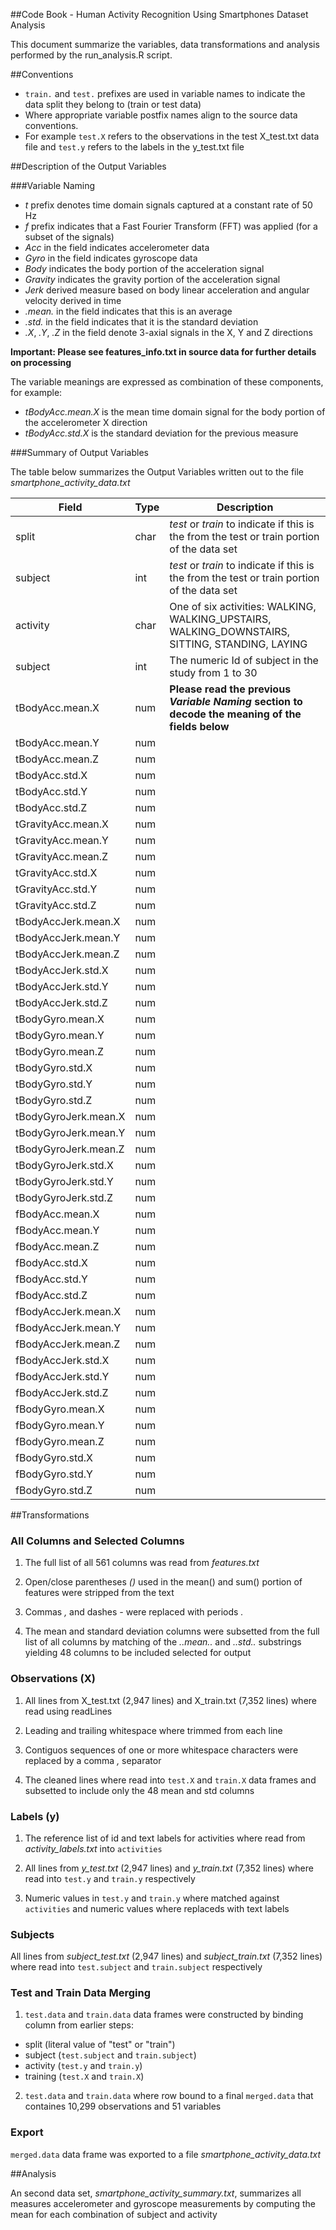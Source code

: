 ##Code Book - Human Activity Recognition Using Smartphones Dataset Analysis

This document summarize the variables, data transformations and analysis performed by the run_analysis.R script.

##Conventions

* `train.` and `test.` prefixes are used in variable names to indicate the data split they belong to (train or test data)
* Where appropriate variable postfix names align to the source data conventions.
* For example `test.X` refers to the observations in the test X_test.txt data file and `test.y` refers to the labels in the y_test.txt file

##Description of the Output Variables

###Variable Naming

* *t* prefix denotes time domain signals captured at a constant rate of 50 Hz
* *f* prefix indicates that a Fast Fourier Transform (FFT) was applied (for a subset of the signals)
* *Acc* in the field indicates accelerometer data
* *Gyro* in the field indicates gyroscope data
* *Body* indicates the body portion of the acceleration signal
* *Gravity* indicates the gravity portion of the acceleration signal
* *Jerk* derived measure based on body linear acceleration and angular velocity derived in time
* *.mean.* in the field indicates that this is an average
* *.std.* in the field indicates that it is the standard deviation
* *.X*, *.Y*, *.Z* in the field denote 3-axial signals in the X, Y and Z directions

**Important:  Please see features_info.txt in source data for further details on processing**

The variable meanings are expressed as combination of these components, for example:

* *tBodyAcc.mean.X* is the mean time domain signal for the body portion of the accelerometer X direction
* *tBodyAcc.std.X* is the standard deviation for the previous measure

###Summary of Output Variables

The table below summarizes the Output Variables written out to the file *smartphone_activity_data.txt*


| Field               | Type | Description
|---------------------|------|------------------------------
| split               | char | *test* or *train* to indicate if this is the from the test or train portion of the data set
| subject             | int  | *test* or *train* to indicate if this is the from the test or train portion of the data set
| activity            | char | One of six activities: WALKING, WALKING_UPSTAIRS, WALKING_DOWNSTAIRS, SITTING, STANDING, LAYING
| subject             | int  | The numeric Id of subject in the study from 1 to 30
| tBodyAcc.mean.X     | num  | **Please read the previous *Variable Naming* section to decode the meaning of the fields below**
| tBodyAcc.mean.Y     | num  | 
| tBodyAcc.mean.Z     | num  | 
| tBodyAcc.std.X      | num  | 
| tBodyAcc.std.Y      | num  | 
| tBodyAcc.std.Z      | num  | 
| tGravityAcc.mean.X  | num  | 
| tGravityAcc.mean.Y  | num  | 
| tGravityAcc.mean.Z  | num  | 
| tGravityAcc.std.X   | num  | 
| tGravityAcc.std.Y   | num  | 
| tGravityAcc.std.Z   | num  | 
| tBodyAccJerk.mean.X | num  | 
| tBodyAccJerk.mean.Y | num  | 
| tBodyAccJerk.mean.Z | num  | 
| tBodyAccJerk.std.X  | num  | 
| tBodyAccJerk.std.Y  | num  | 
| tBodyAccJerk.std.Z  | num  | 
| tBodyGyro.mean.X    | num  | 
| tBodyGyro.mean.Y    | num  | 
| tBodyGyro.mean.Z    | num  | 
| tBodyGyro.std.X     | num  | 
| tBodyGyro.std.Y     | num  | 
| tBodyGyro.std.Z     | num  | 
| tBodyGyroJerk.mean.X| num  | 
| tBodyGyroJerk.mean.Y| num  | 
| tBodyGyroJerk.mean.Z| num  | 
| tBodyGyroJerk.std.X | num  | 
| tBodyGyroJerk.std.Y | num  | 
| tBodyGyroJerk.std.Z | num  | 
| fBodyAcc.mean.X     | num  | 
| fBodyAcc.mean.Y     | num  | 
| fBodyAcc.mean.Z     | num  | 
| fBodyAcc.std.X      | num  | 
| fBodyAcc.std.Y      | num  | 
| fBodyAcc.std.Z      | num  | 
| fBodyAccJerk.mean.X | num  | 
| fBodyAccJerk.mean.Y | num  | 
| fBodyAccJerk.mean.Z | num  | 
| fBodyAccJerk.std.X  | num  | 
| fBodyAccJerk.std.Y  | num  | 
| fBodyAccJerk.std.Z  | num  | 
| fBodyGyro.mean.X    | num  | 
| fBodyGyro.mean.Y    | num  | 
| fBodyGyro.mean.Z    | num  | 
| fBodyGyro.std.X     | num  | 
| fBodyGyro.std.Y     | num  | 
| fBodyGyro.std.Z     | num  | 

##Transformations

### All Columns and Selected Columns

1. The full list of all 561 columns was read from *features.txt*

2. Open/close parentheses *()* used in the mean() and sum() portion of features were stripped from the text

3. Commas *,* and dashes *-* were replaced with periods *.*

4. The mean and standard deviation columns were subsetted from the full list of all columns by matching of the *..mean..* and *..std..* substrings yielding 48 columns to be included selected for output

### Observations (X)

1. All lines from X_test.txt (2,947 lines) and X_train.txt (7,352 lines) where read using readLines

2. Leading and trailing whitespace where trimmed from each line

3. Contiguos sequences of one or more whitespace characters were replaced by a comma *,* separator

4. The cleaned lines where read into `test.X` and `train.X` data frames and subsetted to include only the 48 mean and std columns 

### Labels (y)

1. The reference list of id and text labels for activities where read from *activity_labels.txt* into `activities`

2. All lines from *y_test.txt* (2,947 lines) and *y_train.txt* (7,352 lines) where read into `test.y` and `train.y` respectively

3. Numeric values in `test.y` and `train.y` where matched against `activities` and numeric values where replaceds with text labels 

### Subjects

All lines from *subject_test.txt* (2,947 lines) and *subject_train.txt* (7,352 lines) where read into `test.subject` and `train.subject` respectively

### Test and Train Data Merging

1. `test.data` and `train.data` data frames were constructed by binding column from earlier steps:

* split  (literal value of "test" or "train")
* subject (`test.subject` and `train.subject`)
* activity (`test.y` and `train.y`)
* training (`test.X` and `train.X`)

2. `test.data` and `train.data` where row bound to a final `merged.data` that containes 10,299 observations and 51 variables

### Export

`merged.data` data frame was exported to a file *smartphone_activity_data.txt* 

##Analysis

An second data set, *smartphone_activity_summary.txt*, summarizes all measures accelerometer and gyroscope measurements by computing the mean for each combination of subject and activity


